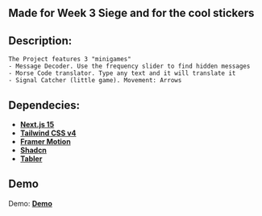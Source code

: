 ## Made for Week 3 Siege and for the cool stickers

## Description:

    The Project features 3 "minigames"
    - Message Decoder. Use the frequency slider to find hidden messages
    - Morse Code translator. Type any text and it will translate it
    - Signal Catcher (little game). Movement: Arrows
## Dependecies:

- **[Next.js 15](https://nextjs.org/)**
- **[Tailwind CSS v4](https://tailwindcss.com/)**
- **[Framer Motion](https://www.framer.com/motion/)**
- **[Shadcn](https://ui.shadcn.com/)**
- **[Tabler](https://tabler-icons.io/)**

## Demo

Demo: **[Demo](https://signals.antonilisowski.xyz)**